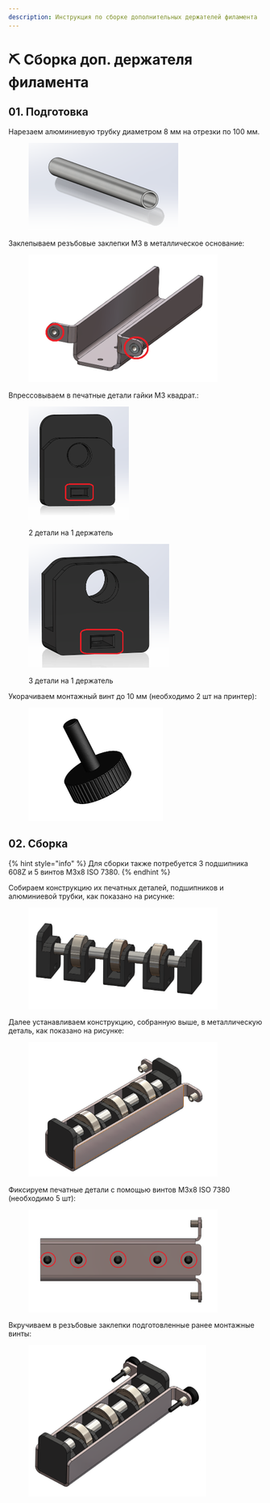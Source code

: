 ```yaml
---
description: Инструкция по сборке дополнительных держателей филамента
---
```


# ⛏️ Сборка доп. держателя филамента

## 01. Подготовка

Нарезаем алюминиевую трубку диаметром 8 мм на отрезки по 100 мм.

<figure><img src="../../../.gitbook/assets/изображение (251).png" alt="" width="297"><figcaption></figcaption></figure>

Заклепываем резъбовые заклепки М3 в металлическое основание:

<figure><img src="../../../.gitbook/assets/Снимок экрана 2024-04-11 201950.png" alt="" width="375"><figcaption></figcaption></figure>

Впрессовываем в печатные детали гайки М3 квадрат.:

<figure><img src="../../../.gitbook/assets/Снимок экрана 2024-04-11 202255.png" alt="" width="199"><figcaption><p>2 детали на 1 держатель</p></figcaption></figure>

<figure><img src="../../../.gitbook/assets/Снимок экрана 2024-04-11 202309.png" alt="" width="279"><figcaption><p>3 детали на 1 держатель</p></figcaption></figure>

Укорачиваем монтажный винт до 10 мм (необходимо 2 шт на принтер):

<figure><img src="../../../.gitbook/assets/изображение (252).png" alt="" width="266"><figcaption></figcaption></figure>

## 02. Сборка

{% hint style="info" %}
Для сборки также потребуется 3 подшипника 608Z и 5 винтов M3x8 ISO 7380.
{% endhint %}

Собираем конструкцию их печатных деталей, подшипников и алюминиевой трубки, как показано на рисунке:

<figure><img src="../../../.gitbook/assets/Снимок экрана 2024-04-11 202626.png" alt="" width="375"><figcaption></figcaption></figure>

Далее устанавливаем конструкцию, собранную выше, в металлическую деталь, как показано на рисунке:

<figure><img src="../../../.gitbook/assets/Снимок экрана 2024-04-11 202846.png" alt="" width="375"><figcaption></figcaption></figure>

Фиксируем печатные детали с помощью винтов M3x8 ISO 7380 (необходимо 5 шт):

<figure><img src="../../../.gitbook/assets/Снимок экрана 2024-04-11 202908.png" alt="" width="375"><figcaption></figcaption></figure>

Вкручиваем в резъбовые заклепки подготовленные ранее монтажные винты:

<figure><img src="../../../.gitbook/assets/Снимок экрана 2024-04-11 202920.png" alt="" width="352"><figcaption></figcaption></figure>
